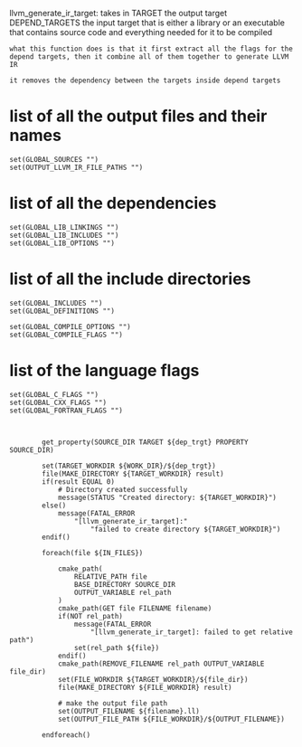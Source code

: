 

llvm_generate_ir_target:
    takes in 
        TARGET the output target
        DEPEND_TARGETS the input target that is either a library or an executable that contains source code and everything needed for it to be compiled


    what this function does is that it first extract all the flags for the depend targets, then it combine all of them together to generate LLVM IR

    it removes the dependency between the targets inside depend targets

# list of all the output files and their names
    set(GLOBAL_SOURCES "")
    set(OUTPUT_LLVM_IR_FILE_PATHS "")

# list of all the dependencies
    set(GLOBAL_LIB_LINKINGS "")
    set(GLOBAL_LIB_INCLUDES "")
    set(GLOBAL_LIB_OPTIONS "")

# list of all the include directories
    set(GLOBAL_INCLUDES "")
    set(GLOBAL_DEFINITIONS "")

    set(GLOBAL_COMPILE_OPTIONS "")
    set(GLOBAL_COMPILE_FLAGS "")
    
# list of the language flags
    set(GLOBAL_C_FLAGS "")
    set(GLOBAL_CXX_FLAGS "")
    set(GLOBAL_FORTRAN_FLAGS "")


    
```


        get_property(SOURCE_DIR TARGET ${dep_trgt} PROPERTY SOURCE_DIR)

        set(TARGET_WORKDIR ${WORK_DIR}/${dep_trgt})
        file(MAKE_DIRECTORY ${TARGET_WORKDIR} result)
        if(result EQUAL 0)
            # Directory created successfully
            message(STATUS "Created directory: ${TARGET_WORKDIR}")
        else()
            message(FATAL_ERROR 
                "[llvm_generate_ir_target]:" 
                    "failed to create directory ${TARGET_WORKDIR}")
        endif()

        foreach(file ${IN_FILES})
            
            cmake_path(
                RELATIVE_PATH file 
                BASE_DIRECTORY SOURCE_DIR 
                OUTPUT_VARIABLE rel_path
            )
            cmake_path(GET file FILENAME filename)
            if(NOT rel_path)
                message(FATAL_ERROR 
                    "[llvm_generate_ir_target]: failed to get relative path")
                set(rel_path ${file})
            endif()
            cmake_path(REMOVE_FILENAME rel_path OUTPUT_VARIABLE file_dir)
            set(FILE_WORKDIR ${TARGET_WORKDIR}/${file_dir})
            file(MAKE_DIRECTORY ${FILE_WORKDIR} result)

            # make the output file path
            set(OUTPUT_FILENAME ${filename}.ll)
            set(OUTPUT_FILE_PATH ${FILE_WORKDIR}/${OUTPUT_FILENAME})

        endforeach()
```

